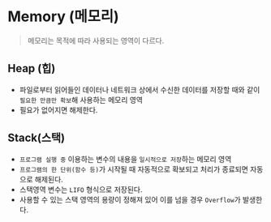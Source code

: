 # Memory (메모리)
> 메모리는 목적에 따라 사용되는 영역이 다르다. 

## Heap (힙)
- 파일로부터 읽어들인 데이터나 네트워크 상에서 수신한 데이터를 저장할 때와 같이 `필요한 만큼만 확보`해 사용하는 메모리 영역
- 필요가 없어지면 해제한다.

## Stack(스택)
- `프로그램 실행 중` 이용하는 변수의 내용을 `일시적으로 저장`하는 메모리 영역
- `프로그램의 한 단위(함수 등)`가 시작될 때 자동적으로 확보되고 처리가 종료되면 자동으로 해제된다.
- 스택영역 변수는 `LIFO` 형식으로 저장된다. 
- 사용할 수 있는 스택 영역의 용량이 정해져 있어 이를 넘을 경우 `Overflow`가 발생한다. 